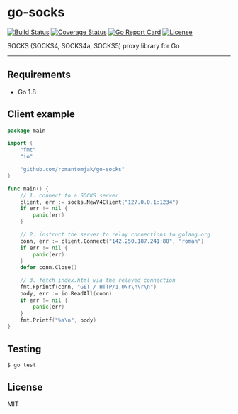 # go-socks

[![Build Status](https://travis-ci.org/r00m/go-socks.svg?branch=master)](https://travis-ci.org/r00m/go-socks)
[![Coverage Status](https://coveralls.io/repos/github/r00m/go-socks/badge.svg?branch=master)](https://coveralls.io/github/r00m/go-socks?branch=master)
[![Go Report Card](https://goreportcard.com/badge/github.com/r00m/go-socks)](https://goreportcard.com/report/github.com/r00m/go-socks)
[![License](https://img.shields.io/badge/license-MIT-brightgreen.svg)](https://github.com/r00m/go-socks/blob/master/LICENSE)

SOCKS (SOCKS4, SOCKS4a, SOCKS5) proxy library for Go

---

## Requirements

- Go 1.8

## Client example

```go
package main

import (
	"fmt"
	"io"

	"github.com/romantomjak/go-socks"
)

func main() {
	// 1. connect to a SOCKS server
	client, err := socks.NewV4Client("127.0.0.1:1234")
	if err != nil {
		panic(err)
	}

	// 2. instruct the server to relay connections to golang.org
	conn, err := client.Connect("142.250.187.241:80", "roman")
	if err != nil {
		panic(err)
	}
	defer conn.Close()

	// 3. fetch index.html via the relayed connection
	fmt.Fprintf(conn, "GET / HTTP/1.0\r\n\r\n")
	body, err := io.ReadAll(conn)
	if err != nil {
		panic(err)
	}
	fmt.Printf("%s\n", body)
}
```

## Testing

```
$ go test
```

## License

MIT